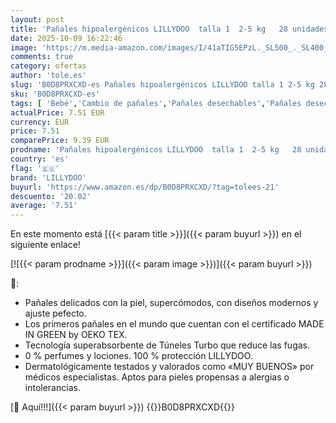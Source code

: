```yaml
---
layout: post
title: 'Pañales hipoalergénicos LILLYDOO  talla 1  2-5 kg   28 unidades'
date: 2025-10-09 16:22:46
image: 'https://m.media-amazon.com/images/I/41aTIG5EPzL._SL500_._SL400_.jpg'
comments: true
category: ofertas
author: 'tole.es'
slug: 'B0D8PRXCXD-es Pañales hipoalergénicos LILLYDOO talla 1 2-5 kg 28 unidades'
sku: 'B0D8PRXCXD-es'
tags: [ 'Bebé','Cambio de pañales','Pañales desechables','Pañales desechables para bebés','lillydoo','pañales','🇪🇸', ]
actualPrice: 7.51 EUR
currency: EUR
price: 7.51
comparePrice: 9.39 EUR
prodname: 'Pañales hipoalergénicos LILLYDOO  talla 1  2-5 kg   28 unidades'
country: 'es'
flag: '🇪🇸'
brand: 'LILLYDOO'
buyurl: 'https://www.amazon.es/dp/B0D8PRXCXD/?tag=tolees-21'
descuento: '20.02'
average: '7.51'
---
```


En este momento está [{{< param title >}}]({{< param buyurl >}}) en el siguiente enlace!

[![{{< param prodname >}}]({{< param image >}})]({{< param buyurl >}})

🔎:

- Pañales delicados con la piel, supercómodos, con diseños modernos y ajuste pefecto.
- Los primeros pañales en el mundo que cuentan con el certificado MADE IN GREEN by OEKO TEX.
- Tecnología superabsorbente de Túneles Turbo que reduce las fugas.
- 0 % perfumes y lociones. 100 % protección LILLYDOO.
- Dermatológicamente testados y valorados como «MUY BUENOS» por médicos especialistas. Aptos para pieles propensas a alergias o intolerancias.

[🛒 Aquí!!!]({{< param buyurl >}})
{{<world>}}B0D8PRXCXD{{</world>}}
